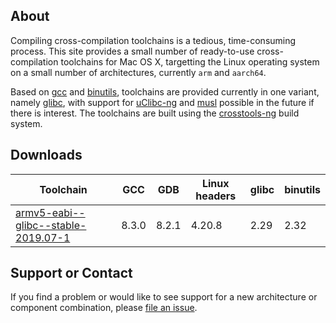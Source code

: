 ## About

Compiling cross-compilation toolchains is a tedious, time-consuming process. This site provides a small number of ready-to-use cross-compilation toolchains for Mac OS X, targetting the Linux operating system on a small number of architectures, currently `arm` and `aarch64`.

Based on [gcc](gcc.gnu.org) and [binutils](https://www.gnu.org/software/binutils/), toolchains are provided currently in one variant, namely [glibc](https://www.gnu.org/software/libc/), with support for [uClibc-ng](https://uclibc-ng.org/) and [musl](http://www.musl-libc.org/) possible in the future if there is interest. The toolchains are built using the [crosstools-ng](https://crosstool-ng.github.io/) build system.

## Downloads

| Toolchain | GCC | GDB | Linux headers | glibc | binutils |
|--|--|--|--|--|--|
| [armv5-eabi--glibc--stable-2019.07-1](https://github.com/thinkski/toolchains/releases/download/armv5-eabi--glibc--stable-2019.07-1/armv5-eabi--glibc--stable-2019.07-1.tar.xz) | 8.3.0 | 8.2.1 | 4.20.8 | 2.29 | 2.32 |

## Support or Contact

If you find a problem or would like to see support for a new architecture or component combination, please [file an issue](https://github.com/thinkski/toolchains/issues).
